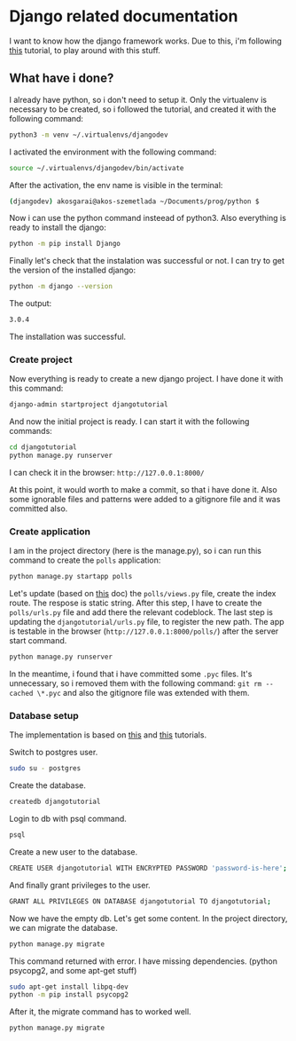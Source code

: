 # Django related documentation

I want to know how the django framework works. Due to this, i'm following [this](https://docs.djangoproject.com/en/3.0/) tutorial, to play around with this stuff.

## What have i done?

I already have python, so i don't need to setup it. Only the virtualenv is necessary to be created, so i followed the tutorial, and created it with the following command:

```bash
python3 -m venv ~/.virtualenvs/djangodev
```

I activated the environment with the following command:

```bash
source ~/.virtualenvs/djangodev/bin/activate
```

After the activation, the env name is visible in the terminal:

```bash
(djangodev) akosgarai@akos-szemetlada ~/Documents/prog/python $
```

Now i can use the python command insteead of python3. Also everything is ready to install the django:

```bash
python -m pip install Django
```

Finally let's check that the instalation was successful or not. I can try to get the version of the installed django:

```bash
python -m django --version
```

The output:

```bash
3.0.4
```

The installation was successful.

### Create project

Now everything is ready to create a new django project. I have done it with this command:

```bash
django-admin startproject djangotutorial
```

And now the initial project is ready. I can start it with the following commands:

```bash
cd djangotutorial
python manage.py runserver
```

I can check it in the browser: `http://127.0.0.1:8000/`

At this point, it would worth to make a commit, so that i have done it. Also some ignorable files and patterns were added to a gitignore file and it was committed also.

### Create application

I am in the project directory (here is the manage.py), so i can run this command to create the `polls` application:

```bash
python manage.py startapp polls
```

Let's update (based on [this](https://docs.djangoproject.com/en/3.0/intro/tutorial01/#write-your-first-view) doc) the `polls/views.py` file, create the index route. The respose is static string. After this step, I have to create the `polls/urls.py` file and add there the relevant codeblock. The last step is updating the `djangotutorial/urls.py` file, to register the new path. The app is testable in the browser (`http://127.0.0.1:8000/polls/`) after the server start command.

```bash
python manage.py runserver
```

In the meantime, i found that i have committed some `.pyc` files. It's unnecessary, so i removed them with the following command: `git rm --cached \*.pyc` and also the gitignore file was extended with them.

### Database setup

The implementation is based on [this](https://docs.djangoproject.com/en/3.0/intro/tutorial02/#database-setup) and [this](https://www.digitalocean.com/community/tutorials/how-to-install-and-configure-django-with-postgres-nginx-and-gunicorn) tutorials.

Switch to postgres user.

```bash
sudo su - postgres
```

Create the database.

```bash
createdb djangotutorial
```

Login to db with psql command.

```bash
psql
```

Create a new user to the database.

```bash
CREATE USER djangotutorial WITH ENCRYPTED PASSWORD 'password-is-here';
```

And finally grant privileges to the user.

```bash
GRANT ALL PRIVILEGES ON DATABASE djangotutorial TO djangotutorial;
```

Now we have the empty db. Let's get some content. In the project directory, we can migrate the database.

```bash
python manage.py migrate
```

This command returned with error. I have missing dependencies. (python psycopg2, and some apt-get stuff)

```bash
sudo apt-get install libpq-dev
python -m pip install psycopg2
```

After it, the migrate command has to worked well.

```bash
python manage.py migrate
```

